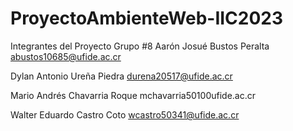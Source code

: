 # ProyectoAmbienteWeb-IIC2023
Integrantes del Proyecto 
Grupo #8
Aarón Josué Bustos Peralta abustos10685@ufide.ac.cr

Dylan Antonio Ureña Piedra durena20517@ufide.ac.cr

Mario Andrés Chavarria Roque mchavarria50100ufide.ac.cr

Walter Eduardo Castro Coto wcastro50341@ufide.ac.cr
